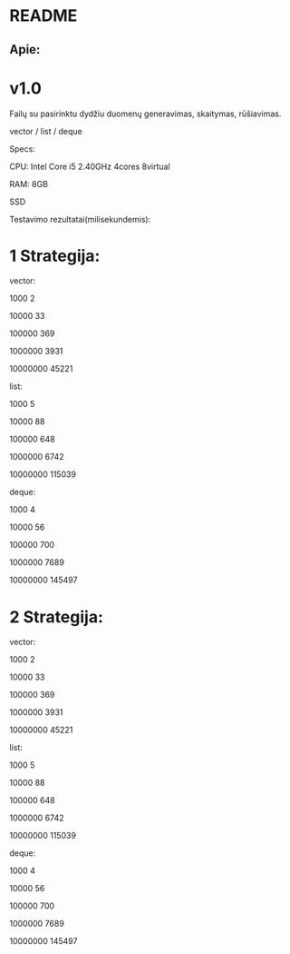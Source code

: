 # README

## Apie:

# v1.0

Failų su pasirinktu dydžiu duomenų generavimas, skaitymas, rūšiavimas.

vector / list / deque

Specs: 

CPU: Intel Core i5 2.40GHz 4cores 8virtual

RAM: 8GB

SSD


Testavimo rezultatai(milisekundemis): 

# 1 Strategija:

vector:

1000	2

10000	33

100000	369

1000000	3931

10000000 45221

list:

1000 5

10000 88

100000 648

1000000 6742

10000000 115039

deque:

1000 4

10000 56

100000 700

1000000 7689

10000000 145497

# 2 Strategija:

vector:

1000	2

10000	33

100000	369

1000000	3931

10000000 45221

list:

1000 5

10000 88

100000 648

1000000 6742

10000000 115039

deque:

1000 4

10000 56

100000 700

1000000 7689

10000000 145497
